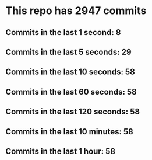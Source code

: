 # This repo has 2947 commits

## Commits in the last 1 second: 8
## Commits in the last 5 seconds: 29
## Commits in the last 10 seconds: 58
## Commits in the last 60 seconds: 58
## Commits in the last 120 seconds: 58
## Commits in the last 10 minutes: 58
## Commits in the last 1 hour: 58
